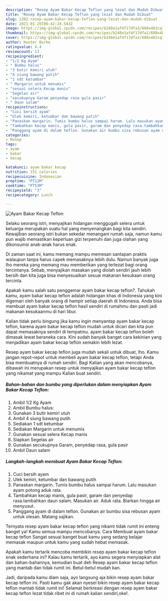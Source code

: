 ```yaml
---
description: "Resep Ayam Bakar Kecap Teflon yang lezat dan Mudah Dibuat"
title: "Resep Ayam Bakar Kecap Teflon yang lezat dan Mudah Dibuat"
slug: 1202-resep-ayam-bakar-kecap-teflon-yang-lezat-dan-mudah-dibuat
date: 2021-01-26T06:42:24.543Z
image: https://img-global.cpcdn.com/recipes/b248e1af4f17dfa2/680x482cq70/ayam-bakar-kecap-teflon-foto-resep-utama.jpg
thumbnail: https://img-global.cpcdn.com/recipes/b248e1af4f17dfa2/680x482cq70/ayam-bakar-kecap-teflon-foto-resep-utama.jpg
cover: https://img-global.cpcdn.com/recipes/b248e1af4f17dfa2/680x482cq70/ayam-bakar-kecap-teflon-foto-resep-utama.jpg
author: Hunter Burke
ratingvalue: 4.4
reviewcount: 13
recipeingredient:
- "1/2 Kg Ayam"
- " Bumbu halus"
- "3 butir kemiri utuh"
- "4 siung bawang putih"
- "1 sdt ketumbar"
- " Margarin untuk menumis"
- "sesuai selera Kecap manis"
- "Segelas air"
- "secukupnya Garam penyedap rasa gula pasir"
- " Daun salam"
recipeinstructions:
- "Cuci bersih ayam"
- "Ulek kemiri, ketumbar dan bawang putih"
- "Panaskan margarin. Tumis bumbu halus sampai harum. Lalu masukan ayam potong aduk rata."
- "Tambahkan kecap manis, gula pasir, garam dan penyedap rasa.tambahkan daun salam. Masukan air. Aduk rata. Biarkan hingga air menyusut."
- "Panggang ayam di dalam teflon. Gunakan air bumbu sisa rebusan ayam untuk olesan. Matang sajikan."
categories:
- Resep
tags:
- ayam
- bakar
- kecap

katakunci: ayam bakar kecap 
nutrition: 151 calories
recipecuisine: Indonesian
preptime: "PT12M"
cooktime: "PT53M"
recipeyield: "3"
recipecategory: Lunch

---
```



![Ayam Bakar Kecap Teflon](https://img-global.cpcdn.com/recipes/b248e1af4f17dfa2/680x482cq70/ayam-bakar-kecap-teflon-foto-resep-utama.jpg)

Selaku seorang istri, menyajikan hidangan menggugah selera untuk keluarga merupakan suatu hal yang menyenangkan bagi kita sendiri. Kewajiban seorang istri bukan sekedar menangani rumah saja, namun kamu pun wajib memastikan keperluan gizi terpenuhi dan juga olahan yang dikonsumsi anak-anak harus enak.

Di zaman  saat ini, kamu memang mampu memesan santapan praktis walaupun tanpa harus capek memasaknya lebih dulu. Namun banyak juga lho mereka yang memang mau memberikan yang terlezat bagi orang tercintanya. Sebab, menyajikan masakan yang diolah sendiri jauh lebih bersih dan kita juga bisa menyesuaikan sesuai makanan kesukaan orang tercinta. 



Apakah kamu salah satu penggemar ayam bakar kecap teflon?. Tahukah kamu, ayam bakar kecap teflon adalah hidangan khas di Indonesia yang kini digemari oleh banyak orang di hampir setiap daerah di Indonesia. Anda bisa membuat ayam bakar kecap teflon hasil sendiri di rumahmu dan pasti jadi makanan kesukaanmu di hari libur.

Kalian tidak perlu bingung jika kamu ingin menyantap ayam bakar kecap teflon, karena ayam bakar kecap teflon mudah untuk dicari dan kita pun dapat memasaknya sendiri di tempatmu. ayam bakar kecap teflon boleh dimasak lewat beraneka cara. Kini sudah banyak banget cara kekinian yang menjadikan ayam bakar kecap teflon semakin lebih lezat.

Resep ayam bakar kecap teflon juga mudah sekali untuk dibuat, lho. Kamu jangan repot-repot untuk membeli ayam bakar kecap teflon, tetapi Anda bisa membuatnya di rumah sendiri. Bagi Kalian yang akan mencobanya, dibawah ini merupakan resep untuk menyajikan ayam bakar kecap teflon yang nikamat yang mampu Kalian buat sendiri.

<!--inarticleads1-->

##### Bahan-bahan dan bumbu yang diperlukan dalam menyiapkan Ayam Bakar Kecap Teflon:

1. Ambil 1/2 Kg Ayam
1. Ambil  Bumbu halus:
1. Gunakan 3 butir kemiri utuh
1. Ambil 4 siung bawang putih
1. Sediakan 1 sdt ketumbar
1. Sediakan  Margarin untuk menumis
1. Gunakan sesuai selera Kecap manis
1. Siapkan Segelas air
1. Gunakan secukupnya Garam, penyedap rasa, gula pasir
1. Ambil  Daun salam




<!--inarticleads2-->

##### Langkah-langkah membuat Ayam Bakar Kecap Teflon:

1. Cuci bersih ayam
1. Ulek kemiri, ketumbar dan bawang putih
1. Panaskan margarin. Tumis bumbu halus sampai harum. Lalu masukan ayam potong aduk rata.
1. Tambahkan kecap manis, gula pasir, garam dan penyedap rasa.tambahkan daun salam. Masukan air. Aduk rata. Biarkan hingga air menyusut.
1. Panggang ayam di dalam teflon. Gunakan air bumbu sisa rebusan ayam untuk olesan. Matang sajikan.




Ternyata resep ayam bakar kecap teflon yang nikamt tidak rumit ini enteng banget ya! Kamu semua mampu mencobanya. Cara Membuat ayam bakar kecap teflon Sangat sesuai banget buat kamu yang sedang belajar memasak maupun untuk kamu yang sudah hebat memasak.

Apakah kamu tertarik mencoba membikin resep ayam bakar kecap teflon enak sederhana ini? Kalau kamu tertarik, ayo kamu segera menyiapkan alat dan bahan-bahannya, kemudian buat deh Resep ayam bakar kecap teflon yang mantab dan tidak rumit ini. Betul-betul mudah kan. 

Jadi, daripada kamu diam saja, ayo langsung aja bikin resep ayam bakar kecap teflon ini. Pasti kamu gak akan nyesel bikin resep ayam bakar kecap teflon mantab tidak rumit ini! Selamat berkreasi dengan resep ayam bakar kecap teflon lezat tidak ribet ini di rumah kalian sendiri,oke!.

